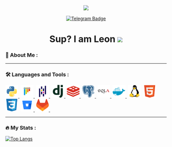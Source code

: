 <div id="header" align="center">
  <img src="https://media.giphy.com/media/Dh5q0sShxgp13DwrvG/giphy.gif" width="300"/>
</div>
<p></p>
<div id="badges" align="center">
  <a href="https://t.me/fort_de_france1"><img src="https://img.shields.io/badge/Telegram-blue?style=for-the-badge&logo=telegram&logoColor=white&link=https%3A%2F%2Ft.me%2Ffort_de_france1" alt="Telegram Badge"/></a>
</div>

<h1 align="center">
  Sup? I am Leon
  <img src="https://media.giphy.com/media/hvRJCLFzcasrR4ia7z/giphy.gif" width="30px"/>
</h1>


### 👾 About Me :
___
### :hammer_and_wrench: Languages and Tools :
<div>
  <a href="https://www.python.org"><img src="https://raw.githubusercontent.com/devicons/devicon/55609aa5bd817ff167afce0d965585c92040787a/icons/python/python-original.svg" title="python" alt="python" width="40" height="40"/>&nbsp;</a>
  <a href="https://docs.pytest.org/en/7.4.x/"><img src="https://raw.githubusercontent.com/devicons/devicon/55609aa5bd817ff167afce0d965585c92040787a/icons/pytest/pytest-original.svg" title="pytest" alt="pytest" width="40" height="40"/>&nbsp;</a>
  <a href="https://pandas.pydata.org"><img src="https://raw.githubusercontent.com/devicons/devicon/55609aa5bd817ff167afce0d965585c92040787a/icons/pandas/pandas-original.svg" title="pandas" alt="pandas" width="40" height="40"/>&nbsp;</a>
    <a href="https://www.djangoproject.com"><img src="https://raw.githubusercontent.com/devicons/devicon/55609aa5bd817ff167afce0d965585c92040787a/icons/django/django-plain.svg" title="django" alt="django" width="40" height="40"/>&nbsp;</a>
    <a href="https://redis.io"><img src="https://raw.githubusercontent.com/devicons/devicon/55609aa5bd817ff167afce0d965585c92040787a/icons/redis/redis-plain.svg" title="redis" alt="redis" width="40" height="40"/>&nbsp;</a>
    <a href="https://www.postgresql.org"><img src="https://raw.githubusercontent.com/devicons/devicon/55609aa5bd817ff167afce0d965585c92040787a/icons/postgresql/postgresql-plain.svg" title="postgresql" alt="postgresql" width="40" height="40"/>&nbsp;</a>
    <a href="https://www.sqlalchemy.org"><img src="https://raw.githubusercontent.com/devicons/devicon/55609aa5bd817ff167afce0d965585c92040787a/icons/sqlalchemy/sqlalchemy-original.svg" title="sqlalchemy" alt="sqlalchemy" width="40" height="40"/>&nbsp;</a>
    <a href="https://www.docker.com"><img src="https://raw.githubusercontent.com/devicons/devicon/55609aa5bd817ff167afce0d965585c92040787a/icons/docker/docker-plain.svg" title="docker" alt="docker" width="40" height="40"/>&nbsp;</a>
    <img src="https://raw.githubusercontent.com/devicons/devicon/55609aa5bd817ff167afce0d965585c92040787a/icons/linux/linux-original.svg" title="linux" alt="linux" width="40" height="40"/>&nbsp;
    <img src="https://raw.githubusercontent.com/devicons/devicon/55609aa5bd817ff167afce0d965585c92040787a/icons/html5/html5-original.svg" title="html5" alt="html5" width="40" height="40"/>&nbsp;
    <img src="https://raw.githubusercontent.com/devicons/devicon/55609aa5bd817ff167afce0d965585c92040787a/icons/css3/css3-original.svg" title="css3" alt="css3" width="40" height="40"/>&nbsp;
    <a href="https://bitbucket.org"><img src="https://raw.githubusercontent.com/devicons/devicon/55609aa5bd817ff167afce0d965585c92040787a/icons/bitbucket/bitbucket-original.svg" title="bitbucket" alt="bitbucket" width="40" height="40"/>&nbsp;</a>
    <a href="https://about.gitlab.com"><img src="https://raw.githubusercontent.com/devicons/devicon/55609aa5bd817ff167afce0d965585c92040787a/icons/gitlab/gitlab-original.svg" title="gitlab" alt="gitlab" width="40" height="40"/>&nbsp;</a>
</div>

____

### :fire: My Stats :
[![Top Langs](https://github-readme-stats.vercel.app/api/top-langs/?username=it-tr1p&layout=compact&theme=vision-friendly-dark)](https://github.com/anuraghazra/github-readme-stats)











